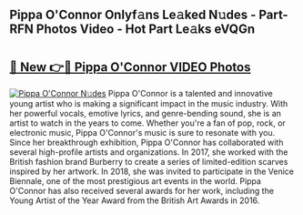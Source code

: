 ## Pippa O'Connor Onlyf𝚊ns Le𝚊ked N𝚞des - Part-RFN Photos Video - Hot Part Le𝚊ks eVQGn

# <h2><a href="http://ac1192.deff.icu/?id=Pippa+O%27Connor">🔗 New 👉🔴 Pippa O'Connor VIDEO Photos</a></h2>

[![Pippa O'Connor N𝚞des](https://i.imgur.com/rIISA9y.gif)](http://ac1192.deff.icu/?id=Pippa+O%27Connor)
Pippa O'Connor is a talented and innovative young artist who is making a significant impact in the music industry. With her powerful vocals, emotive lyrics, and genre-bending sound, she is an artist to watch in the years to come. Whether you're a fan of pop, rock, or electronic music, Pippa O'Connor's music is sure to resonate with you. Since her breakthrough exhibition, Pippa O'Connor has collaborated with several high-profile artists and organizations. In 2017, she worked with the British fashion brand Burberry to create a series of limited-edition scarves inspired by her artwork. In 2018, she was invited to participate in the Venice Biennale, one of the most prestigious art events in the world. Pippa O'Connor has also received several awards for her work, including the Young Artist of the Year Award from the British Art Awards in 2016.
